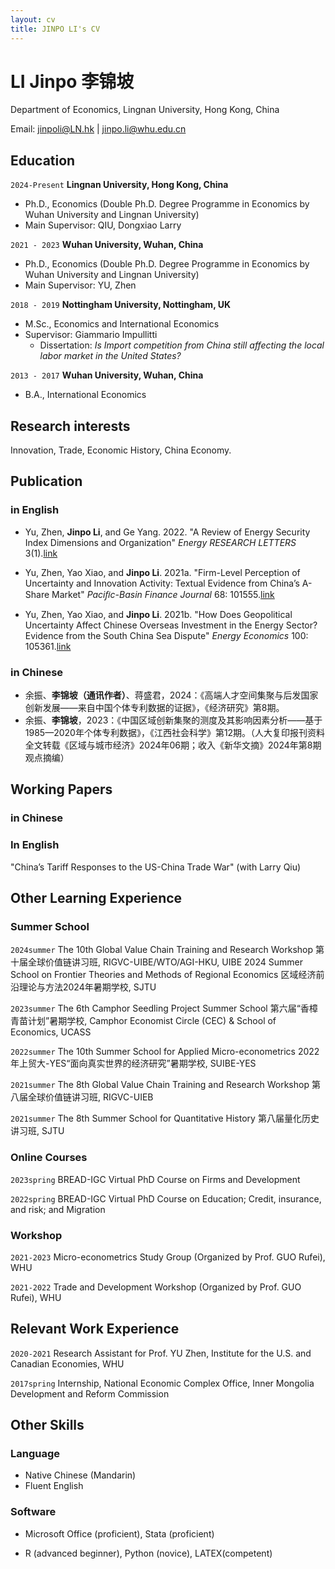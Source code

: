 ```yaml
---
layout: cv
title: JINPO LI's CV
---
```

# LI Jinpo 李锦坡
Department of Economics, Lingnan University, Hong Kong, China </a> </div>

<div id="webaddress">
Email: <a href="jinpoli@LN.hk">jinpoli@LN.hk</a> | <a href="jinpo.li@whu.edu.cn">jinpo.li@whu.edu.cn</a> 
</div>


## Education


`2024-Present`
__Lingnan University, Hong Kong, China__

- Ph.D., Economics (Double Ph.D. Degree Programme in Economics by Wuhan University and Lingnan University)
- Main Supervisor: QIU, Dongxiao Larry

`2021 - 2023`
__Wuhan University, Wuhan, China__

- Ph.D., Economics (Double Ph.D. Degree Programme in Economics by Wuhan University and Lingnan University)
- Main Supervisor: YU, Zhen

`2018 - 2019`
__Nottingham University, Nottingham, UK__

- M.Sc., Economics and International Economics
- Supervisor: Giammario Impullitti
  - Dissertation: *Is Import competition from China still affecting the local labor market in the United States?*

`2013 - 2017`
__Wuhan University, Wuhan, China__

- B.A., International Economics


## Research interests

Innovation, Trade, Economic History, China Economy.


## Publication
### in English

- Yu, Zhen, **Jinpo Li**, and Ge Yang. 2022. "A Review of Energy Security Index Dimensions and Organization" *Energy RESEARCH LETTERS* 3(1).[link](https://doi.org/10.46557/001c.28914)

- Yu, Zhen, Yao Xiao, and **Jinpo Li**. 2021a. "Firm-Level Perception of Uncertainty and Innovation Activity: Textual Evidence from China’s A-Share Market" *Paciﬁc-Basin Finance Journal* 68: 101555.[link](https://doi.org/10.1016/j.pacfin.2021.101555)

- Yu, Zhen, Yao Xiao, and **Jinpo Li**. 2021b. "How Does Geopolitical Uncertainty Affect Chinese Overseas Investment in the Energy Sector? Evidence from the South China Sea Dispute" *Energy Economics* 100: 105361.[link](https://doi.org/10.1016/j.eneco.2021.105361) 


### in Chinese

- 余振、**李锦坡（通讯作者）**、蒋盛君，2024：《高端人才空间集聚与后发国家创新发展——来自中国个体专利数据的证据》，《经济研究》第8期。
- 余振、**李锦坡**，2023：《中国区域创新集聚的测度及其影响因素分析——基于1985—2020年个体专利数据》，《江西社会科学》第12期。（人大复印报刊资料全文转载《区域与城市经济》2024年06期；收入《新华文摘》2024年第8期观点摘编）

## Working Papers

### in Chinese

### In English

"China’s Tariff Responses to the US-China Trade War" (with Larry Qiu)


## Other Learning Experience
### Summer School
`2024summer`
The 10th Global Value Chain Training and Research Workshop 第十届全球价值链讲习班, RIGVC-UIBE/WTO/AGI-HKU, UIBE
2024 Summer School on Frontier Theories and Methods of Regional Economics 区域经济前沿理论与方法2024年暑期学校, SJTU

`2023summer`
The 6th Camphor Seedling Project Summer School 第六届“香樟青苗计划”暑期学校, Camphor Economist Circle (CEC) & School of Economics, UCASS

`2022summer`
The 10th Summer School for Applied Micro-econometrics 2022年上贸大-YES“面向真实世界的经济研究”暑期学校, SUIBE-YES

`2021summer`
The 8th Global Value Chain Training and Research Workshop 第八届全球价值链讲习班, RIGVC-UIEB

`2021summer`
The 8th Summer School for Quantitative History 第八届量化历史讲习班, SJTU

### Online Courses

`2023spring` BREAD-IGC Virtual PhD Course on Firms and Development

`2022spring` BREAD-IGC Virtual PhD Course on Education; Credit, insurance, and risk; and Migration


### Workshop

`2021-2023` Micro-econometrics Study Group (Organized by Prof. GUO Rufei), WHU

`2021-2022` Trade and Development Workshop (Organized by Prof. GUO Rufei), WHU


## Relevant Work Experience

`2020-2021` Research Assistant for Prof. YU Zhen, Institute for the U.S. and Canadian Economies, WHU

`2017spring` Internship, National Economic Complex Office, Inner Mongolia Development and Reform Commission


## Other Skills
### Language

- Native Chinese (Mandarin)
- Fluent English

### Software

- Microsoft Office (proficient), Stata (proficient)

- R (advanced beginner), Python (novice), LATEX(competent)



<!-- ### Footer

Last updated: May 2013 -->


